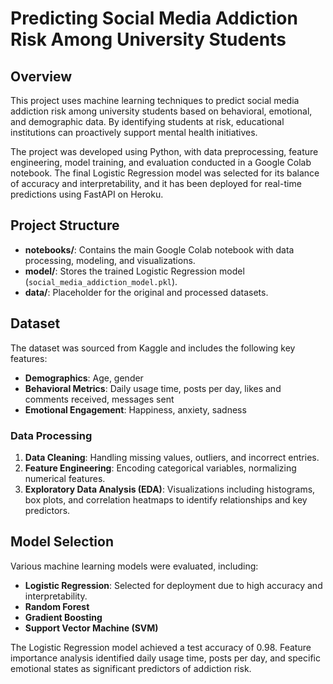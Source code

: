 # Predicting Social Media Addiction Risk Among University Students

## Overview
This project uses machine learning techniques to predict social media addiction risk among university students based on behavioral, emotional, and demographic data. By identifying students at risk, educational institutions can proactively support mental health initiatives.

The project was developed using Python, with data preprocessing, feature engineering, model training, and evaluation conducted in a Google Colab notebook. The final Logistic Regression model was selected for its balance of accuracy and interpretability, and it has been deployed for real-time predictions using FastAPI on Heroku.

## Project Structure
- **notebooks/**: Contains the main Google Colab notebook with data processing, modeling, and visualizations.
- **model/**: Stores the trained Logistic Regression model (`social_media_addiction_model.pkl`).
- **data/**: Placeholder for the original and processed datasets.

## Dataset
The dataset was sourced from Kaggle and includes the following key features:
- **Demographics**: Age, gender
- **Behavioral Metrics**: Daily usage time, posts per day, likes and comments received, messages sent
- **Emotional Engagement**: Happiness, anxiety, sadness

### Data Processing
1. **Data Cleaning**: Handling missing values, outliers, and incorrect entries.
2. **Feature Engineering**: Encoding categorical variables, normalizing numerical features.
3. **Exploratory Data Analysis (EDA)**: Visualizations including histograms, box plots, and correlation heatmaps to identify relationships and key predictors.

## Model Selection
Various machine learning models were evaluated, including:
- **Logistic Regression**: Selected for deployment due to high accuracy and interpretability.
- **Random Forest**
- **Gradient Boosting**
- **Support Vector Machine (SVM)**

The Logistic Regression model achieved a test accuracy of 0.98. Feature importance analysis identified daily usage time, posts per day, and specific emotional states as significant predictors of addiction risk.
